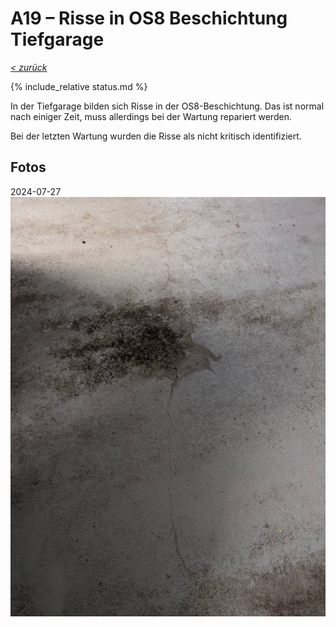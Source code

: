 # A19 &ndash; Risse in OS8 Beschichtung Tiefgarage

_[&lt; zurück](../../index.md)_

{% include_relative status.md %}

In der Tiefgarage bilden sich Risse in der OS8-Beschichtung.
Das ist normal nach einiger Zeit, muss allerdings bei der Wartung
repariert werden.

Bei der letzten Wartung wurden die Risse als nicht kritisch
identifiziert.

## Fotos

2024-07-27
![](20240727_131728586_small.jpg)